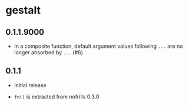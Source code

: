 # gestalt

## 0.1.1.9000

  * In a composite function, default argument values following `...` are no
    longer absorbed by `...` (#6)

## 0.1.1

  * Initial release
  
  * `fn()` is extracted from nofrills 0.3.0
